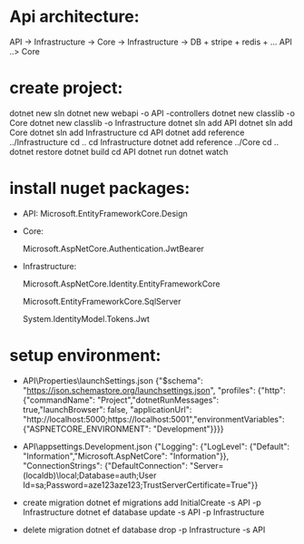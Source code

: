 # Api architecture:
API -> Infrastructure -> Core 
    -> Infrastructure -> DB + stripe + redis + ...
API ..> Core

# create project:

dotnet new sln
dotnet new webapi -o API -controllers
dotnet new classlib -o Core
dotnet new classlib -o Infrastructure
dotnet sln add API
dotnet sln add Core
dotnet sln add Infrastructure
cd API
dotnet add reference ../Infrastructure
cd ..
cd Infrastructure
dotnet add reference ../Core
cd ..
dotnet restore
dotnet build
cd API
dotnet run
dotnet watch

# install nuget packages:

- API:
  Microsoft.EntityFrameworkCore.Design

- Core:
  <!--to authenticate user using JWT Bearer-->

  Microsoft.AspNetCore.Authentication.JwtBearer

- Infrastructure:
  <!--to be able to derive from IdentityDbContext inside our context.cs-->
  Microsoft.AspNetCore.Identity.EntityFrameworkCore
  <!--to be able to communicate with SQL server via EF-->
  Microsoft.EntityFrameworkCore.SqlServer
  <!--to be able to create, serialize and validate JSON web tokens-->
  System.IdentityModel.Tokens.Jwt

# setup environment:

- API\Properties\launchSettings.json
  {"$schema": "https://json.schemastore.org/launchsettings.json",
  "profiles": {"http": {"commandName": "Project","dotnetRunMessages": true,"launchBrowser": false,
  "applicationUrl": "http://localhost:5000;https://localhost:5001","environmentVariables": {"ASPNETCORE_ENVIRONMENT": "Development"}}}}

- API\appsettings.Development.json
  {"Logging": {"LogLevel": {"Default": "Information","Microsoft.AspNetCore": "Information"}},
  "ConnectionStrings": {"DefaultConnection": "Server=(localdb)\\local;Database=auth;User Id=sa;Password=aze123aze123;TrustServerCertificate=True"}}

- create migration
  dotnet ef migrations add InitialCreate -s API -p Infrastructure
  dotnet ef database update -s API -p Infrastructure

- delete migration
  dotnet ef database drop -p Infrastructure -s API
